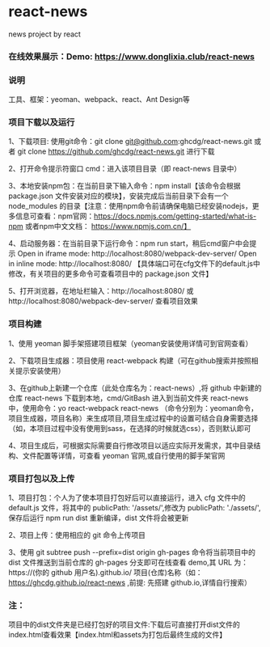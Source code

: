 # react-news
news project by react

### 在线效果展示：Demo: https://www.donglixia.club/react-news

### 说明

工具、框架：yeoman、webpack、react、Ant Design等

### 项目下载以及运行
1、下载项目: 使用git命令：git clone git@github.com:ghcdg/react-news.git     或者 git clone https://github.com/ghcdg/react-news.git 进行下载

2、打开命令提示符窗口 cmd：进入该项目目录（即 react-news 目录中）

3、本地安装npm包：在当前目录下输入命令：npm install【该命令会根据 package.json 文件安装对应的模块】，安装完成后当前目录下会有一个 node_modules 的目录【注意：使用npm命令前请确保电脑已经安装nodejs，更多信息可查看：npm官网：https://docs.npmjs.com/getting-started/what-is-npm  或者npm中文文档： https://www.npmjs.com.cn/】

4、启动服务器：在当前目录下运行命令：npm run start，稍后cmd窗户中会提示  Open in iframe mode:  http://localhost:8080/webpack-dev-server/
  Open in inline mode:  http://localhost:8080/ 
  【具体端口可在cfg文件下的default.js中修改，有关项目的更多命令可查看项目中的 package.json 文件】

5、打开浏览器，在地址栏输入：http://localhost:8080/ 或 http://localhost:8080/webpack-dev-server/ 查看项目效果

### 项目构建

1、使用 yeoman 脚手架搭建项目框架（yeoman安装使用详情可到官网查看）

2、下载项目生成器：项目使用 react-webpack 构建（可在github搜索并按照相关提示安装使用）

3、在github上新建一个仓库（此处仓库名为：react-news）,将 github 中新建的仓库 react-news 下载到本地，cmd/GitBash 进入到当前文件夹 react-news 中，使用命令：yo react-webpack react-news （命令分别为：yeoman命令，项目生成器，项目名称）来生成项目,项目生成过程中的设置可结合自身需要选择（如，本项目过程中没有使用到sass，在选择的时候就选css），否则默认即可

4、项目生成后，可根据实际需要自行修改项目以适应实际开发需求，其中目录结构、文件配置等详情，可查看 yeoman 官网,或自行使用的脚手架官网

### 项目打包以及上传

1、项目打包：个人为了使本项目打包好后可以直接运行，进入 cfg 文件中的 default.js 文件，将其中的 publicPath: '/assets/',修改为 publicPath: './assets/',保存后运行 npm run dist 重新编译，dist 文件将会被更新

2、项目上传：使用相应的 git 命令上传项目

3、使用 git subtree push --prefix=dist origin gh-pages 命令将当前项目中的 dist 文件推送到当前仓库的 gh-pages 分支即可在线查看 demo,其 URL 为： https://(你的 github 用户名).github.io/ 项目(仓库)名称（如：https://ghcdg.github.io/react-news ,前提: 先搭建 github.io,详情自行搜索）

### 注：
项目中的dist文件夹是已经打包好的项目文件:下载后可直接打开dist文件的index.html查看效果【index.html和assets为打包后最终生成的文件】 


